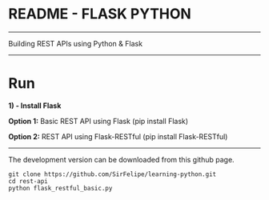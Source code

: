 # README - FLASK PYTHON
*******
Building REST APIs using Python & Flask
***
# Run
**1) - Install Flask**

**Option 1:** Basic REST API using Flask
(pip install Flask)

**Option 2:** REST API using Flask-RESTful
(pip install Flask-RESTful)
***
The development version can be downloaded from this github page.

    git clone https://github.com/SirFelipe/learning-python.git
    cd rest-api
    python flask_restful_basic.py
